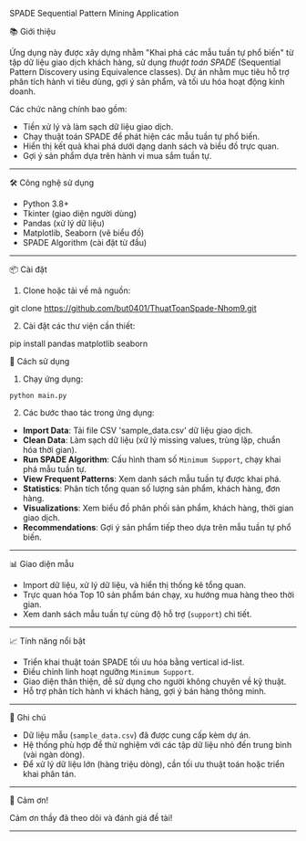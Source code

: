  SPADE Sequential Pattern Mining Application

📚 Giới thiệu

Ứng dụng này được xây dựng nhằm "Khai phá các mẫu tuần tự phổ biến" từ tập dữ liệu giao dịch khách hàng, sử dụng *thuật toán SPADE* (Sequential Pattern Discovery using Equivalence classes).
Dự án nhằm mục tiêu hỗ trợ phân tích hành vi tiêu dùng, gợi ý sản phẩm, và tối ưu hóa hoạt động kinh doanh.

Các chức năng chính bao gồm:

* Tiền xử lý và làm sạch dữ liệu giao dịch.
* Chạy thuật toán SPADE để phát hiện các mẫu tuần tự phổ biến.
* Hiển thị kết quả khai phá dưới dạng danh sách và biểu đồ trực quan.
* Gợi ý sản phẩm dựa trên hành vi mua sắm tuần tự.

---

🛠️ Công nghệ sử dụng

* Python 3.8+
* Tkinter (giao diện người dùng)
* Pandas (xử lý dữ liệu)
* Matplotlib, Seaborn (vẽ biểu đồ)
* SPADE Algorithm (cài đặt từ đầu)

---

📦 Cài đặt

1. Clone hoặc tải về mã nguồn:

git clone https://github.com/but0401/ThuatToanSpade-Nhom9.git



2. Cài đặt các thư viện cần thiết:

pip install pandas matplotlib seaborn

 🚀 Cách sử dụng

1. Chạy ứng dụng:

```
python main.py
```

2. Các bước thao tác trong ứng dụng:

* **Import Data**: Tải file CSV 'sample_data.csv' dữ liệu giao dịch.
* **Clean Data**: Làm sạch dữ liệu (xử lý missing values, trùng lặp, chuẩn hóa thời gian).
* **Run SPADE Algorithm**: Cấu hình tham số `Minimum Support`, chạy khai phá mẫu tuần tự.
* **View Frequent Patterns**: Xem danh sách mẫu tuần tự được khai phá.
* **Statistics**: Phân tích tổng quan số lượng sản phẩm, khách hàng, đơn hàng.
* **Visualizations**: Xem biểu đồ phân phối sản phẩm, khách hàng, thời gian giao dịch.
* **Recommendations**: Gợi ý sản phẩm tiếp theo dựa trên mẫu tuần tự phổ biến.

---

📊 Giao diện mẫu

* Import dữ liệu, xử lý dữ liệu, và hiển thị thống kê tổng quan.
* Trực quan hóa Top 10 sản phẩm bán chạy, xu hướng mua hàng theo thời gian.
* Xem danh sách mẫu tuần tự cùng độ hỗ trợ (`support`) chi tiết.

---

📈 Tính năng nổi bật

* Triển khai thuật toán SPADE tối ưu hóa bằng vertical id-list.
* Điều chỉnh linh hoạt ngưỡng `Minimum Support`.
* Giao diện thân thiện, dễ sử dụng cho người không chuyên về kỹ thuật.
* Hỗ trợ phân tích hành vi khách hàng, gợi ý bán hàng thông minh.

---

📌 Ghi chú

* Dữ liệu mẫu (`sample_data.csv`) đã được cung cấp kèm dự án.
* Hệ thống phù hợp để thử nghiệm với các tập dữ liệu nhỏ đến trung bình (vài ngàn dòng).
* Để xử lý dữ liệu lớn (hàng triệu dòng), cần tối ưu thuật toán hoặc triển khai phân tán.

---

🎯 Cảm ơn!

Cảm ơn thầy đã theo dõi và đánh giá đề tài!

---
